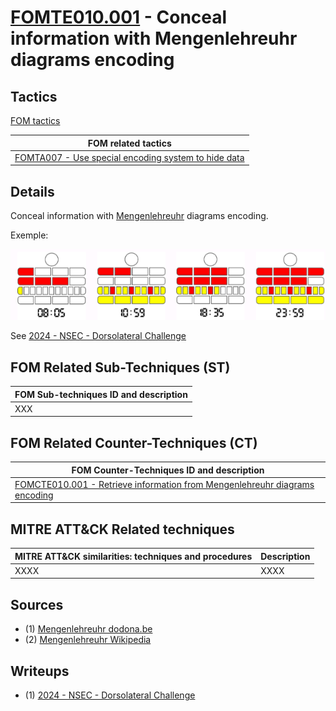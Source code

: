 # [FOMTE010.001](https://github.com/blue101010/FOM/blob/main/techniques/FOMTE010.001.md) - Conceal information with Mengenlehreuhr diagrams encoding


## Tactics

[FOM tactics](https://github.com/blue101010/FOM/blob/main/tactics/tactics.md)

| FOM related tactics  |
| --------------------------------------- |
| [FOMTA007 - Use special encoding system to hide data](https://github.com/blue101010/FOM/blob/main/tactics/FOMTA007.md)  |

## Details

 Conceal information with [Mengenlehreuhr](https://en.wikipedia.org/wiki/Mengenlehreuhr) diagrams encoding.

Exemple:

 ![alt text](image.png)
 
 See [2024 - NSEC -  Dorsolateral Challenge](https://github.com/blue101010/writeups/blob/main/2024/NSEC/Dorsolateral/dorsolateral.md)

## FOM Related Sub-Techniques (ST)

| FOM Sub-techniques ID and description  |
| --------------------------------------- |
| XXX   |

## FOM Related Counter-Techniques (CT)

| FOM Counter-Techniques ID and description  |
| --------------------------------------- |
| [FOMCTE010.001 - Retrieve information from Mengenlehreuhr diagrams encoding](https://github.com/blue101010/FOM/blob/main/countertechniques/FOMCTE010.001.md)   |


## MITRE ATT&CK Related techniques

|  MITRE ATT&CK similarities: techniques and procedures |       Description               |
| --------------------------------------------------- | ----------------------------------|
| XXXX | XXXX |


## Sources

- (1) [Mengenlehreuhr dodona.be](https://dodona.be/en/courses/1/series/279/activities/527398301/)
- (2) [Mengenlehreuhr Wikipedia](https://en.wikipedia.org/wiki/Mengenlehreuhr)

## Writeups

 - (1) [2024 - NSEC -  Dorsolateral Challenge](https://github.com/blue101010/writeups/blob/main/2024/NSEC/Dorsolateral/dorsolateral.md)
